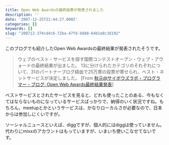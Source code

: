 ```yaml
---
title: Open Web Awardsの最終結果が発表されました
description: ''
date: '2007-12-25T21:44:27.000Z'
categories: []
keywords: []
slug: "200712-374cd4c6-72ba-47fd-b888-64b1e8c3d192"
---
```

このブログでも紹介したOpen Web Awardsの最終結果が発表されたそうです。

> ウェブのベスト・サービスを探す国際コンテストオープン・ウェブ・アウォードの最終結果が出ました。 13に分けられたカテゴリのそれぞれについて、31のパートナーブログ経由で25万票の投票が寄せられ、ベスト・ネットサービスが決定しました。 \[From [秋元@サイボウズラボ・プログラマー・ブログ: Open Web Awards最終結果発表](http://labs.cybozu.co.jp/blog/akky/archives/2007/12/open-web-awards-winners.html)\]

ベストサービスとされたサービスを見ると、どれも使ったことのある、今もなくてはならないものになっているサービスばっかりで、納得のいく状況ですね。もちろん、meetupとかというサービスは、かなりローカルさが必要なので、日本からは参加しにくいですが。

ソーシャルニュースといえば、diggですが、個人的にはdiggは使っていません。代わりにmixxのアカウントはもっていますが、いまいち使いこなせてないです。